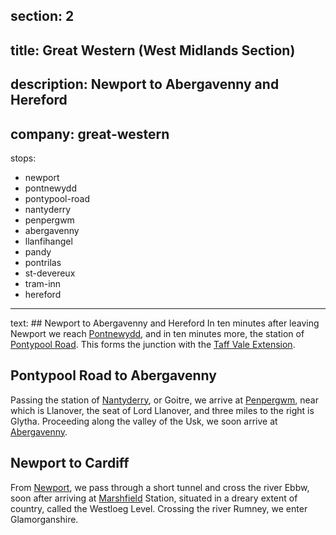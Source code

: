 section: 2
----
title: Great Western (West Midlands Section)
----
description: Newport to Abergavenny and Hereford
----
company: great-western
----
stops:
- newport
- pontnewydd
- pontypool-road
- nantyderry
- penpergwm
- abergavenny
- llanfihangel
- pandy
- pontrilas
- st-devereux
- tram-inn
- hereford
----
text: ## Newport to Abergavenny and Hereford
In ten minutes after leaving Newport we reach [Pontnewydd](/stations/pontnewydd), and in ten minutes more, the station of [Pontypool Road](/stations/pontypool-road). This forms the junction with the [Taff Vale Extension](/routes/pontypool-road-to-merthyr-tydvil).

## Pontypool Road to Abergavenny
Passing the station of [Nantyderry](/statios/nantyderry), or Goitre, we arrive at [Penpergwm](/stations/penpergym), near which is Llanover, the seat of Lord Llanover, and three miles to the right is Glytha. Proceeding along the valley of the Usk, we soon arrive at [Abergavenny](/stations/abergavenny).

## Newport to Cardiff
From [Newport](/stations/newport), we pass through a short tunnel and cross the river Ebbw, soon after arriving at [Marshfield](/stations/marshfield) Station, situated in a dreary extent of country, called the Westloeg Level. Crossing the river Rumney, we enter Glamorganshire.

